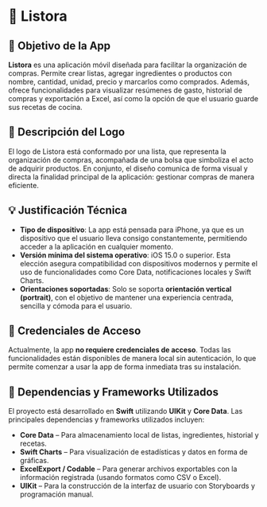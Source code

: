 
# 📱 Listora

## 🎯 Objetivo de la App

**Listora** es una aplicación móvil diseñada para facilitar la organización de compras. Permite crear listas, agregar ingredientes o productos con nombre, cantidad, unidad, precio y marcarlos como comprados. Además, ofrece funcionalidades para visualizar resúmenes de gasto, historial de compras y exportación a Excel, así como la opción de que el usuario guarde sus recetas de cocina.

## 🧩 Descripción del Logo

El logo de Listora está conformado por una lista, que representa la organización de compras, acompañada de una bolsa que simboliza el acto de adquirir productos. En conjunto, el diseño comunica de forma visual y directa la finalidad principal de la aplicación: gestionar compras de manera eficiente.

## 💡 Justificación Técnica

- **Tipo de dispositivo**: La app está pensada para iPhone, ya que es un dispositivo que el usuario lleva consigo constantemente, permitiendo acceder a la aplicación en cualquier momento.
- **Versión mínima del sistema operativo**: iOS 15.0 o superior. Esta elección asegura compatibilidad con dispositivos modernos y permite el uso de funcionalidades como Core Data, notificaciones locales y Swift Charts.
- **Orientaciones soportadas**: Solo se soporta **orientación vertical (portrait)**, con el objetivo de mantener una experiencia centrada, sencilla y cómoda para el usuario.

## 🔐 Credenciales de Acceso

Actualmente, la app **no requiere credenciales de acceso**. Todas las funcionalidades están disponibles de manera local sin autenticación, lo que permite comenzar a usar la app de forma inmediata tras su instalación.

## 🧱 Dependencias y Frameworks Utilizados

El proyecto está desarrollado en **Swift** utilizando **UIKit** y **Core Data**. Las principales dependencias y frameworks utilizados incluyen:

- **Core Data** – Para almacenamiento local de listas, ingredientes, historial y recetas.
- **Swift Charts** – Para visualización de estadísticas y datos en forma de gráficas.
- **ExcelExport / Codable** – Para generar archivos exportables con la información registrada (usando formatos como CSV o Excel).
- **UIKit** – Para la construcción de la interfaz de usuario con Storyboards y programación manual.
